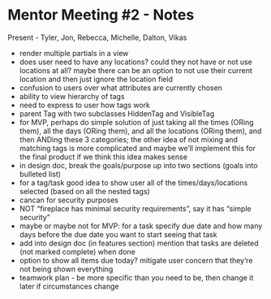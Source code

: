 Mentor Meeting #2 - Notes
=========================

Present - Tyler, Jon, Rebecca, Michelle, Dalton, Vikas

- render multiple partials in a view
- does user need to have any locations? could they not have or not use locations at all? maybe there can be an option to not use their current location and then just ignore the location field
- confusion to users over what attributes are currently chosen
- ability to view hierarchy of tags
- need to express to user how tags work
- parent Tag with two subclasses HiddenTag and VisibleTag
- for MVP, perhaps do simple solution of just taking all the times (ORing them), all the days (ORing them), and all the locations (ORing them), and then ANDing these 3 categories; the other idea of not mixing and matching tags is more complicated and maybe we’ll implement this for the final product if we think this idea makes sense
- in design doc, break the goals/purpose up into two sections (goals into bulleted list)
- for a tag/task good idea to show user all of the times/days/locations selected (based on all the nested tags)
- cancan for security purposes
- NOT “fireplace has minimal security requirements”, say it has “simple security”
- maybe or maybe not for MVP: for a task specify due date and how many days before the due date you want to start seeing that task
- add into design doc (in features section) mention that tasks are deleted (not marked complete) when done
- option to show all items due today? mitigate user concern that they’re not being shown everything
- teamwork plan - be more specific than you need to be, then change it later if circumstances change